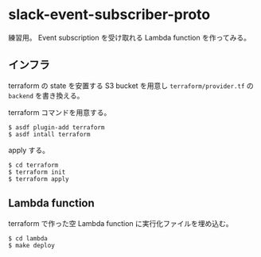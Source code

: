 # slack-event-subscriber-proto

練習用。
Event subscription を受け取れる Lambda function を作ってみる。

## インフラ

terraform の state を安置する S3 bucket を用意し `terraform/provider.tf` の `backend` を書き換える。

terraform コマンドを用意する。

```
$ asdf plugin-add terraform
$ asdf intall terraform
```

apply する。

```
$ cd terraform
$ terraform init
$ terraform apply
```

## Lambda function

terraform で作った空 Lambda function に実行化ファイルを埋め込む。

```
$ cd lambda
$ make deploy
```
